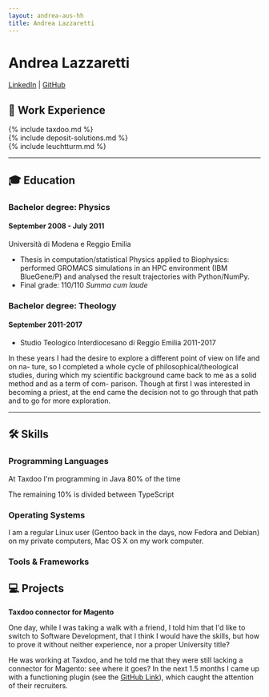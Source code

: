 ```yaml
---
layout: andrea-aus-hh
title: Andrea Lazzaretti
---
```


# Andrea Lazzaretti

[LinkedIn](https://www.linkedin.com/in/andrea-lazzaretti/) | [GitHub](https://github.com/andrea-aus-hh/)

## 💼 Work Experience

<div class='work-experience' markdown='1'>
{% include taxdoo.md %}
</div>

<div class='work-experience' markdown='1'>
{% include deposit-solutions.md %}
</div>

<div class='work-experience' markdown='1'>
{% include leuchtturm.md %}
</div>

---

## 🎓 Education

### Bachelor degree: Physics
#### September 2008 - July 2011

Università di Modena e Reggio Emilia
- Thesis in computation/statistical Physics applied to Biophysics: performed
GROMACS simulations in an HPC environment (IBM BlueGene/P) and analysed the
result trajectories with Python/NumPy.
- Final grade: 110/110 _Summa cum laude_

### Bachelor degree: Theology
#### September 2011-2017
- Studio Teologico Interdiocesano di Reggio Emilia
2011-2017

In these years I had the desire to explore a different point of view on life and on na-
ture, so I completed a whole cycle of philosophical/theological studies, during which
my scientific background came back to me as a solid method and as a term of com-
parison. Though at first I was interested in becoming a priest, at the end came the
decision not to go through that path and to go for more exploration.

---

## 🛠 Skills
### Programming Languages
At Taxdoo I'm programming in Java 80% of the time

The remaining 10% is divided between TypeScript 
 

### Operating Systems

I am a regular Linux user (Gentoo back in the days, now Fedora and Debian) on my private computers, Mac OS X on my work computer.

### Tools & Frameworks



## 💻 Projects

**Taxdoo connector for Magento**

One day, while I was taking a walk with a friend, I told him that I'd like to switch to Software Development, that I think I would have the skills,
but how to prove it without neither experience, nor a proper University title?

He was working at Taxdoo, and he told me that they were still lacking a connector for Magento:
see where it goes? In the next 1.5 months I came up with a functioning plugin
(see the [GitHub Link](https://github.com/andrea-aus-hh/taxdoo-magento2-extension/)), which caught the attention of their recruiters.
